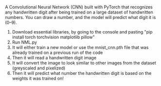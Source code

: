 A Convolutional Neural Network (CNN) built with PyTorch that recognizes any handwritten digit after being trained on a large dataset of handwritten numbers. You can draw a number, and the model will predict what digit it is (0–9).

1. Download essential libraries, by going to the console and pasting "pip install torch torchvision matplotlib pillow"
2. Run NML.py
3. It will either train a new model or use the mnist_cnn.pth file that was already trained on a previous run of the code
4. Then it will read a handwritten digit image
5. It will convert the image to look similar to other images from the dataset (greyscaled and pixelized)
6. Then it will predict what number the handwritten digit is based on the weights it was trained on!

